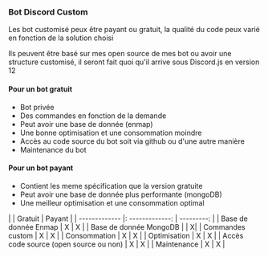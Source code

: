 ### Bot Discord Custom

Les bot customisé peux être payant ou gratuit, la qualité  du code peux varié en fonction de la solution choisi

Ils peuvent être basé sur mes open source de mes bot ou avoir une structure customisé, il seront fait quoi qu'il arrive sous Discord.js en version 12

#### Pour un bot gratuit

- Bot privée
- Des commandes en fonction de la demande
- Peut avoir une base de donnée (enmap)
- Une bonne optimisation  et une consommation moindre
- Accès au code source du bot soit via github ou d'une autre manière
- Maintenance du bot

#### Pour un bot payant
- Contient les meme spécification que la version gratuite
- Peut avoir une base de donnée plus performante (mongoDB)
- Une meilleur optimisation et une consommation optimal

|       |     Gratuit    |   Payant |
| ------------- |: -------------: | ---------: |
| Base de donnée Enmap      |        X        |      X |
| Base de donnée MongoDB        |                |     X|
| Commandes custom      |        X        |      X |
| Consommation      |        X        |      X |
| Optimisation     |        X        |      X |
| Accès code source (open source ou non)      |        X        |      X |
| Maintenance      |        X        |      X |
